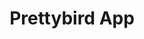 ---
layout: portfolio
title: Prettybird App
image-preview: /assets/images/prettybird.jpg
image-1: /assets/images/prettybird-cover.jpg
image-2: /assets/images/prettybird-cover2.jpg
tags:
  - Mobile
  - Web
  - iOS
  - Android 
icon: fa fa-eye
description: PrettyBird is North America’s first high tech beauty agency. A platform connecting Beauty Pros with an endless network of clients.
link: /portfolio/prettybird.html
---